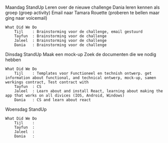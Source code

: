 Maandag
    StandUp
        Leren over de nieuwe challenge
        Dania leren kennen als groep (groep activity)
        Email naar Tamara Rouette (proberen te bellen maar ging naar voicemail)


    What Did We Do
        Tijl    : Brainstorming voor de challenge, email gestuurd
        Tayfun  : Brainstorming voor de challenge
        Jaleel  : Brainstorming voor de challenge
        Dania   : Brainstorming voor de challenge



Dinsdag
    StandUp
        Maak een mock-up
        Zoek de documenten die we nodig hebben

    What Did We Do
        Tijl    : Templates voor Functioneel en technish ontwerp. get information about functional, and technical ontwerp, mock-up, samen werkings contract, Test contract with 
        Tayfun  : CS
        Jaleel  : Learn about and install React, learning about making the app that works on all divices (IOS, Android, Windows)
        Dania   : CS and learn about react


Woensdag
    StandUp
        

    What Did We Do
        Tijl    : 
        Tayfun  : 
        Jaleel  : 
        Dania   : 